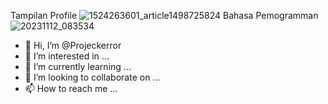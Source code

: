Tampilan Profile
![1524263601_article1498725824](https://github.com/Projeckerror/Foto-/assets/142165314/f2477917-0a93-46bb-ac2d-4fdc1259d851)
Bahasa Pemogramman
![20231112_083534](https://github.com/Projeckerror/Foto-/assets/142165314/598ab087-fe2f-478c-a85c-1883d0299ff4)

- 👋 Hi, I’m @Projeckerror
- 👀 I’m interested in ...
- 🌱 I’m currently learning ...
- 💞️ I’m looking to collaborate on ...
- 📫 How to reach me ...

<!---
Projeckerror/Projeckerror is a ✨ special ✨ repository because its `README.md` (this file) appears on your GitHub profile.
You can click the Preview link to take a look at your changes.
--->
